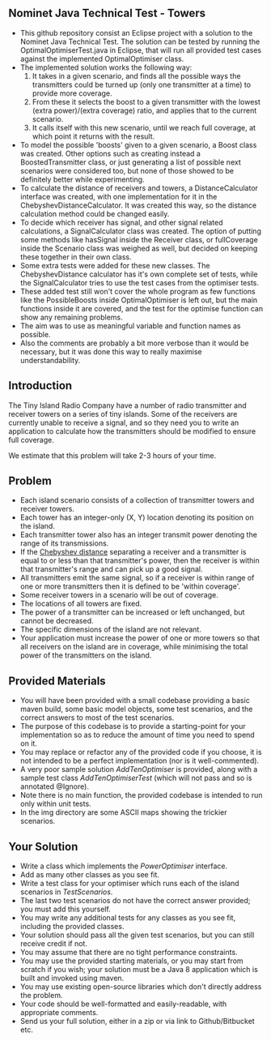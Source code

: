 ## Nominet Java Technical Test - Towers
* This github repository consist an Eclipse project with a solution to the Nominet Java Technical Test. The solution can be tested by running the OptimalOptimiserTest.java in Eclipse, that will run all provided test cases against the implemented OptimalOptimiser class.
* The implemented solution works the following way:
	1. It takes in a given scenario, and finds all the possible ways the transmitters could be turned up (only one transmitter at a time) to provide more coverage.
	2. From these it selects the boost to a given transmitter with the lowest (extra power)/(extra coverage) ratio, and applies that to the current scenario.
	3. It calls itself with this new scenario, until we reach full coverage, at which point it returns with the result.
* To model the possible 'boosts' given to a given scenario, a Boost class was created. Other options such as creating instead a BoostedTransmitter class, or just generating a list of possible next scenarios were considered too, but none of those showed to be definitely better while experimenting.
* To calculate the distance of receivers and towers, a DistanceCalculator interface was created, with one implementation for it in the ChebyshevDistanceCalculator. It was created this way, so the distance calculation method could be changed easily.
* To decide which receiver has signal, and other signal related calculations, a SignalCalculator class was created. The option of putting some methods like hasSignal inside the Receiver class, or fullCoverage inside the Scenario class was weighed as well, but decided on keeping these together in their own class.
* Some extra tests were added for these new classes. The ChebyshevDistance calculator has it's own complete set of tests, while the SignalCalculator tries to use the test cases from the optimiser tests.
* These added test still won't cover the whole program as few functions like the PossibleBoosts inside OptimalOptimiser is left out, but the main functions inside it are covered, and the test for the optimise function can show any remaining problems.
* The aim was to use as meaningful variable and function names as possible.
* Also the comments are probably a bit more verbose than it would be necessary, but it was done this way to really maximise understandability.



## Introduction

The Tiny Island Radio Company have a number of radio transmitter and receiver towers on a series of tiny islands. Some of the receivers are currently unable to receive a signal, and so they need you to write an application to calculate how the transmitters should be modified to ensure full coverage.

We estimate that this problem will take 2-3 hours of your time.

## Problem

* Each island scenario consists of a collection of transmitter towers and receiver towers.
* Each tower has an integer-only (X, Y) location denoting its position on the island.
* Each transmitter tower also has an integer transmit power denoting the range of its transmissions.
* If the [Chebyshev distance](https://en.wikipedia.org/wiki/Chebyshev_distance) separating a receiver and a transmitter is equal to or less than that transmitter's power, then the receiver is within that transmitter's range and can pick up a good signal.
* All transmitters emit the same signal, so if a receiver is within range of one or more transmitters then it is defined to be 'within coverage'.
* Some receiver towers in a scenario will be out of coverage.
* The locations of all towers are fixed.
* The power of a transmitter can be increased or left unchanged, but cannot be decreased.
* The specific dimensions of the island are not relevant.
* Your application must increase the power of one or more towers so that all receivers on the island are in coverage, while minimising the total power of the transmitters on the island.  

## Provided Materials

* You will have been provided with a small codebase providing a basic maven build, some basic model objects, some test scenarios, and the correct answers to most of the test scenarios.
* The purpose of this codebase is to provide a starting-point for your implementation so as to reduce the amount of time you need to spend on it.
* You may replace or refactor any of the provided code if you choose, it is not intended to be a perfect implementation (nor is it well-commented).
* A very poor sample solution *AddTenOptimiser* is provided, along with a sample test class *AddTenOptimiserTest* (which will not pass and so is annotated @Ignore).
* Note there is no main function, the provided codebase is intended to run only within unit tests.
* In the img directory are some ASCII maps showing the trickier scenarios.

## Your Solution

* Write a class which implements the *PowerOptimiser* interface.
* Add as many other classes as you see fit. 
* Write a test class for your optimiser which runs each of the island scenarios in *TestScenarios*.
* The last two test scenarios do not have the correct answer provided; you must add this yourself.
* You may write any additional tests for any classes as you see fit, including the provided classes.
* Your solution should pass all the given test scenarios, but you can still receive credit if not.
* You may assume that there are no tight performance constraints.
* You may use the provided starting materials, or you may start from scratch if you wish; your solution must be a Java 8 application which is built and invoked using maven.
* You may use existing open-source libraries which don't directly address the problem.
* Your code should be well-formatted and easily-readable, with appropriate comments.
* Send us your full solution, either in a zip or via link to Github/Bitbucket etc.
